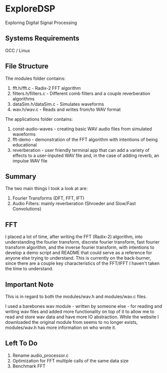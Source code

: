 # ExploreDSP
Exploring Digital Signal Processing 

## Systems Requirements
GCC / Linux 

## File Structure
The modules folder contains:
1. fft.h/fft.c - Radix-2 FFT algorithm
2. filters.h/filters.c - Different comb filters and a couple reverberation algorithms
3. dataSim.h/dataSim.c - Simulates waveforms
4. wav.h/wav.c - Reads and writes from/to WAV format

The applications folder contains:
1. const-audio-waves - creating basic WAV audio files from simulated waveforms
2. fft-demo - demonstration of the FFT algorithm with intentions of being educational
3. reverberation - user friendly terminal app that can add a variety of effects 
to a user-inputed WAV file and, in the case of adding reverb, an impulse WAV file

## Summary
The two main things I took a look at are: 

1. Fourier Transforms (DFT, FFT, IFT)
2. Audio Filters: mainly reverberation (Shroeder and Slow/Fast Convolutions)

## FFT
I placed a lot of time, after writing the FFT (Radix-2) algorithm, into
understanding the fourier transform, discrete fourier transform, fast fourier 
transform algorithm, and the inverse fourier transform, with intentions to
develop a demo script and README that could serve as a reference for anyone 
else trying to understand. This is currently on the back-burner, since there
are a couple key characteristics of the FFT/IFFT I haven't taken the time to
understand.

## Important Note 
This is in regard to both the modules/wav.h and modules/wav.c files.

I used a barebones wav module - written by someone else - for reading and writing
wav files and added more functionality on top of it to allow me to read and store
wav data and have more IO abstraction. While the website I downloaded the original
module from seems to no longer exists, modules/wav.h has more information on who
wrote it.

## Left To Do
1. Rename audio\_processor.c
2. Optimization for FFT multiple calls of the same data size
3. Benchmark FFT
